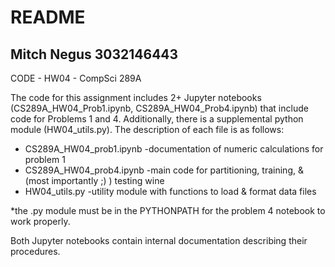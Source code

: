README
==============================================================================================
Mitch Negus
3032146443
---------------------------------------------------------------------------------------------------------------------------------------------------------------------
CODE - HW04 - CompSci 289A

The code for this assignment includes 2+ Jupyter notebooks (CS289A_HW04_Prob1.ipynb, CS289A_HW04_Prob4.ipynb) that include code for Problems 1 and 4. Additionally, there is a supplemental python module (HW04_utils.py). The description of each file is as follows:

* CS289A_HW04_prob1.ipynb		-documentation of numeric calculations for problem 1
* CS289A_HW04_prob4.ipynb		-main code for partitioning, training, & (most importantly ;) ) testing wine
* HW04_utils.py			-utility module with functions to load & format data files 

*the .py module must be in the PYTHONPATH for the problem 4 notebook to work properly.

Both Jupyter notebooks contain internal documentation describing their procedures.
